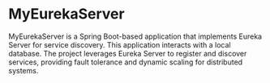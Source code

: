 # MyEurekaServer
MyEurekaServer is a Spring Boot-based application that implements Eureka Server for service discovery. This application interacts with a local database. The project leverages Eureka Server to register and discover services, providing fault tolerance and dynamic scaling for distributed systems.
